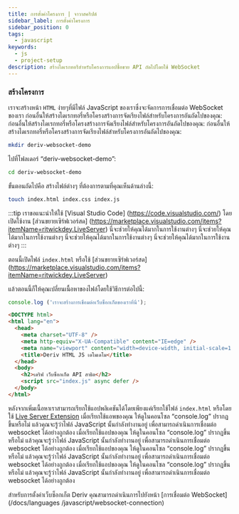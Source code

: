 ```yaml
---
title: การตั้งค่าโครงการ | จาวาสคริปต์
sidebar_label: การตั้งค่าโครงการ
sidebar_position: 0
tags:
  - javascript
keywords:
  - js
  - project-setup
description: สร้างไดเรกทอรีสำหรับโครงการแอปซื้อขาย API ถัดไปโดยใช้ WebSocket
---
```


### สร้างโครงการ

เราจะสร้างหน้า `HTML` ง่ายๆที่มีไฟล์ JavaScript ของเราซึ่งจะจัดการการเชื่อมต่อ WebSocket ของเรา ก่อนอื่นให้สร้างไดเรกทอรี่หรือโครงสร้างการจัดเรียงไฟล์สำหรับโครงการอันถัดไปของคุณ: ก่อนอื่นให้สร้างไดเรกทอรี่หรือโครงสร้างการจัดเรียงไฟล์สำหรับโครงการอันถัดไปของคุณ: ก่อนอื่นให้สร้างไดเรกทอรี่หรือโครงสร้างการจัดเรียงไฟล์สำหรับโครงการอันถัดไปของคุณ:

```bash
mkdir deriv-websocket-demo
```

ไปที่โฟลเดอร์ “deriv-websocket-demo”:

```bash
cd deriv-websocket-demo
```

ขั้นตอนถัดไปคือ สร้างไฟล์ต่างๆ ที่ต้องการตามที่คุณเห็นด้านล่างนี้:

```bash
touch index.html index.css index.js
```

:::tip
เราขอแนะนำให้ใช้ [Visual Studio Code] (https://code.visualstudio.com/) โดยเปิดใช้งาน [ส่วนขยายเซิร์ฟเวอร์สด] (https://marketplace.visualstudio.com/items?itemName=ritwickdey.LiveServer) นี่จะช่วยให้คุณได้มากในการใช้งานต่างๆ นี่จะช่วยให้คุณได้มากในการใช้งานต่างๆ นี่จะช่วยให้คุณได้มากในการใช้งานต่างๆ นี่จะช่วยให้คุณได้มากในการใช้งานต่างๆ
:::

ตอนนี้เปิดไฟล์ `index.html` หรือใช้ [ส่วนขยายเซิร์ฟเวอร์สด] (https://marketplace.visualstudio.com/items?itemName=ritwickdey.LiveServer)

แล้วตอนนี้ก็ให้คุณเปลี่ยนเนื้อหาของไฟล์โดยใช้วิธีการต่อไปนี้:

```js title="index.js" showLineNumbers
console.log ('เราจะสร้างการเชื่อมต่อเว็บซ็อกเก็ตของเราที่นี่');
```

```html title="index.html" showLineNumbers
<DOCTYPE html>
<html lang="en">
  <head>
    <meta charset="UTF-8" />
    <meta http-equiv="X-UA-Compatible" content="IE=edge" />
    <meta name="viewport" content="width=device-width, initial-scale=1.0" />
    <title>Deriv HTML JS เดโมเดโม</title>
  </head>
  <body>
    <h2>เดริฟ เว็บซ็อกเก็ต API สาธิต</h2>
    <script src="index.js" async defer />
  </body>
</html>
```

หลังจากเพิ่มเนื้อหาเราสามารถเรียกใช้แอปพลิเคชันได้โดยเพียงแค่เรียกใช้ไฟล์ `index.html` หรือโดยใช้ <a href="https://marketplace.visualstudio.com/items?itemName=ritwickdey.LiveServer" target="_blank">Live Server Extension</a> เมื่อเรียกใช้แอพของคุณ ให้ดูในคอนโซล “console.log” ปรากฏขึ้นหรือไม่ แล้วคุณจะรู้ว่าไฟล์ JavaScript นั้นกำลังทำงานอยู่ เพื่อสามารถดำเนินการเชื่อมต่อ websocket ได้อย่างถูกต้อง เมื่อเรียกใช้แอปของคุณ ให้ดูในคอนโซล “console.log” ปรากฏขึ้นหรือไม่ แล้วคุณจะรู้ว่าไฟล์ JavaScript นั้นกำลังทำงานอยู่ เพื่อสามารถดำเนินการเชื่อมต่อ websocket ได้อย่างถูกต้อง เมื่อเรียกใช้แอปของคุณ ให้ดูในคอนโซล “console.log” ปรากฏขึ้นหรือไม่ แล้วคุณจะรู้ว่าไฟล์ JavaScript นั้นกำลังทำงานอยู่ เพื่อสามารถดำเนินการเชื่อมต่อ websocket ได้อย่างถูกต้อง เมื่อเรียกใช้แอปของคุณ ให้ดูในคอนโซล “console.log” ปรากฏขึ้นหรือไม่ แล้วคุณจะรู้ว่าไฟล์ JavaScript นั้นกำลังทำงานอยู่ เพื่อสามารถดำเนินการเชื่อมต่อ websocket ได้อย่างถูกต้อง

สำหรับการตั้งค่าเว็บซ็อกเก็ต Deriv คุณสามารถดำเนินการไปยังหน้า [การเชื่อมต่อ WebSocket] (/docs/languages /javascript/websocket-connection)
